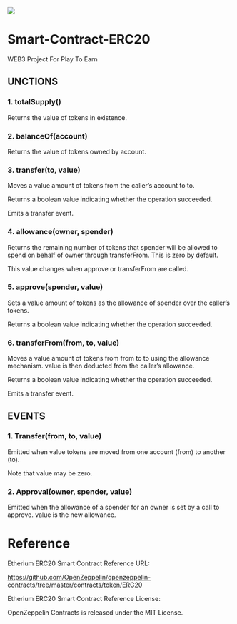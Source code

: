 ![](image://jackpot_320_png.png)

# Smart-Contract-ERC20

WEB3 Project For Play To Earn

## UNCTIONS

### 1. totalSupply()

Returns the value of tokens in existence.


### 2. balanceOf(account)

Returns the value of tokens owned by account.


### 3. transfer(to, value)

Moves a value amount of tokens from the caller’s account to to.

Returns a boolean value indicating whether the operation succeeded.

Emits a transfer event.


### 4. allowance(owner, spender)

Returns the remaining number of tokens that spender will be allowed to spend on behalf of owner through transferFrom. This is zero by default.

This value changes when approve or transferFrom are called.


### 5. approve(spender, value)

Sets a value amount of tokens as the allowance of spender over the caller’s tokens.

Returns a boolean value indicating whether the operation succeeded.

### 6. transferFrom(from, to, value)

Moves a value amount of tokens from from to to using the allowance mechanism. value is then deducted from the caller’s allowance.

Returns a boolean value indicating whether the operation succeeded.

Emits a transfer event.


## EVENTS

### 1. Transfer(from, to, value)

Emitted when value tokens are moved from one account (from) to another (to).

Note that value may be zero.



### 2. Approval(owner, spender, value)

Emitted when the allowance of a spender for an owner is set by a call to approve. value is the new allowance.


# Reference

Etherium ERC20 Smart Contract Reference URL:


https://github.com/OpenZeppelin/openzeppelin-contracts/tree/master/contracts/token/ERC20

Etherium ERC20 Smart Contract Reference License:


OpenZeppelin Contracts is released under the MIT License.
